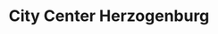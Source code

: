 ---
title: "City Center Herzogenburg"
url: /oberndorf-in-der-ebene/city-center-herzogenburg-st-poeltner-strasse/
shop: Einkaufszentrum
---